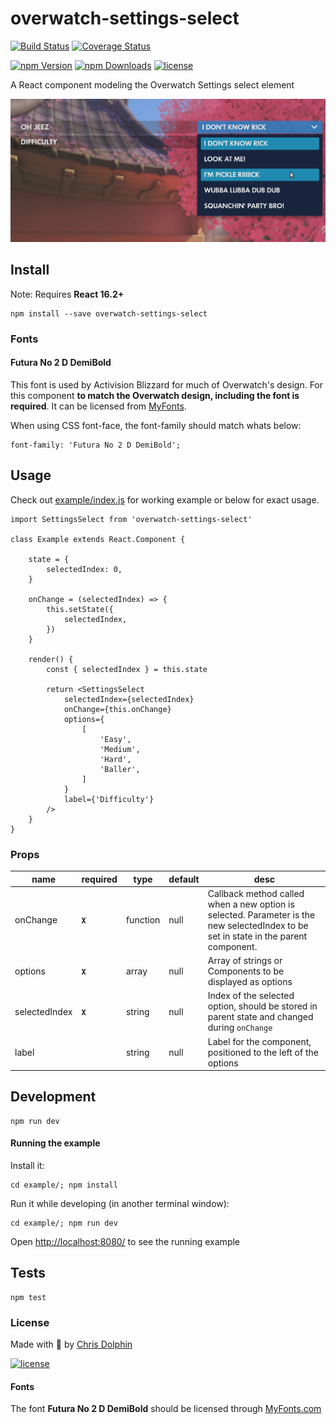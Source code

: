 overwatch-settings-select
=========

[![Build Status](https://travis-ci.org/likethemammal/overwatch-settings-select.svg?branch=master)](https://travis-ci.org/likethemammal/overwatch-settings-select)
[![Coverage Status](https://coveralls.io/repos/github/likethemammal/overwatch-settings-select/badge.svg?branch=master)](https://coveralls.io/github/likethemammal/overwatch-settings-select?branch=master)

[![npm Version](https://img.shields.io/npm/v/overwatch-settings-select.svg)](https://www.npmjs.com/package/overwatch-settings-select)
[![npm Downloads](https://img.shields.io/npm/dm/overwatch-settings-select.svg)](https://www.npmjs.com/package/overwatch-settings-select)
[![license](https://img.shields.io/github/license/likethemammal/overwatch-settings-select.svg)](https://github.com/likethemammal/overwatch-settings-select/blob/master/LICENSE)

A React component modeling the Overwatch Settings select element

![Example](example/example.png)

## Install

Note: Requires **React 16.2+**

    npm install --save overwatch-settings-select
    
### Fonts

#### Futura No 2 D DemiBold

This font is used by Activision Blizzard for much of Overwatch's design. For this component **to match the Overwatch design, including the font is required**. It can be licensed from [MyFonts](http://www.myfonts.com/fonts/urw/futura-no-2/futura-no2-d-demi-bold/).

When using CSS font-face, the font-family should match whats below:

    font-family: 'Futura No 2 D DemiBold';

## Usage

Check out [example/index.js](example/index.js) for working example or below for exact usage.
    
    import SettingsSelect from 'overwatch-settings-select'
    
    class Example extends React.Component {
    
        state = {
            selectedIndex: 0,
        }
    
        onChange = (selectedIndex) => {
            this.setState({
                selectedIndex,
            })
        }
        
        render() {
            const { selectedIndex } = this.state
    
            return <SettingsSelect
                selectedIndex={selectedIndex}
                onChange={this.onChange}
                options={
                    [
                        'Easy',
                        'Medium',
                        'Hard',
                        'Baller',
                    ]
                }
                label={'Difficulty'}
            />
        }
    }

### Props

| name        | required | type           | default  | desc 
--- | --- | --- | --- | --- |
| onChange | **`X`**  | function | null | Callback method called when a new option is selected. Parameter is the new selectedIndex to be set in state in the parent component. |
| options | **`X`**  | array | null | Array of strings or Components to be displayed as options |
| selectedIndex | **`X`** | string | null | Index of the selected option, should be stored in parent state and changed during `onChange` |
| label | | string | null | Label for the component, positioned to the left of the options |

## Development

    npm run dev
  
#### Running the example

Install it:

    cd example/; npm install
    
Run it while developing (in another terminal window):

    cd example/; npm run dev
    
    
Open [http://localhost:8080/](http://localhost:8080/) to see the running example


## Tests

    npm test

### License

Made with 🍊 by [Chris Dolphin](https://github.com/likethemammal)

[![license](https://img.shields.io/github/license/likethemammal/overwatch-settings-select.svg?style=flat-square)](https://github.com/likethemammal/overwatch-settings-select/blob/master/LICENSE)

#### Fonts

The font **Futura No 2 D DemiBold** should be licensed through [MyFonts.com](http://www.myfonts.com/fonts/urw/futura-no-2/futura-no2-d-demi-bold/)
